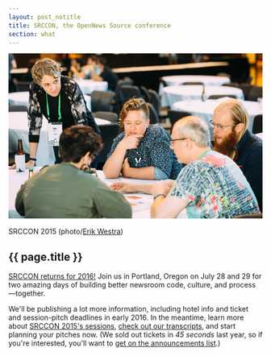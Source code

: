 ```yaml
---
layout: post_notitle
title: SRCCON, the OpenNews Source conference
section: what
---
```

<img src="/media/img/srccon-group-erik-westra-2.jpg" class="topline">
<p class="caption">SRCCON 2015 (photo/<a href="http://www.westraco.com/">Erik Westra</a>)</p>
<h2>{{ page.title }}</h2>

<p class="bodybig"><a href="http://srccon.org/">SRCCON returns for 2016!</a> Join us in Portland, Oregon on July 28 and 29 for two amazing days of building better newsroom code, culture, and process—together.</p>

We'll be publishing a lot more information, including hotel info and ticket and session-pitch deadlines in early 2016. In the meantime, learn more about [SRCCON 2015's sessions](http://2015.srccon.org/schedule/), [check out our transcripts](http://2015.srccon.org/transcription/), and start planning your pitches now. (We sold out tickets in <em>45 seconds</em> last year, so if you're interested, you'll want to [get on the announcements list](http://eepurl.com/bD2F3P).) 
